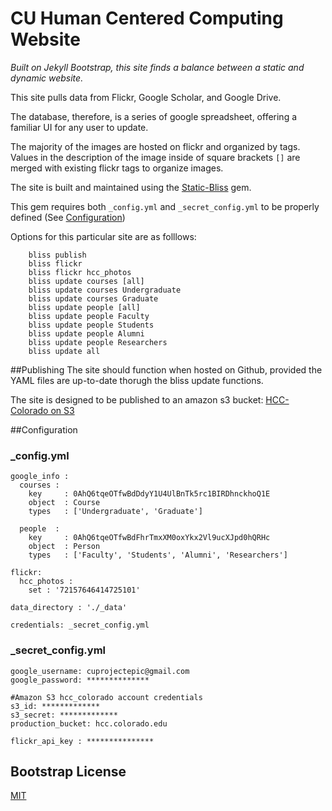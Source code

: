 CU Human Centered Computing Website
=====================================
_Built on Jekyll Bootstrap, this site finds a balance between a static and dynamic website._

This site pulls data from Flickr, Google Scholar, and Google Drive.

The database, therefore, is a series of google spreadsheet, offering a familiar UI for any user to update.

The majority of the images are hosted on flickr and organized by tags.  Values in the description of the image inside of square brackets ```[]``` are merged with existing flickr tags to organize images.

The site is built and maintained using the [Static-Bliss](http://github.com/jenningsanderson/Static-Bliss) gem.

This gem requires both ```_config.yml``` and ```_secret_config.yml``` to be properly defined (See [Configuration](#Configuration))

Options for this particular site are as folllows:

````
	bliss publish
	bliss flickr
	bliss flickr hcc_photos
	bliss update courses [all]
	bliss update courses Undergraduate
	bliss update courses Graduate
	bliss update people [all]
	bliss update people Faculty
	bliss update people Students
	bliss update people Alumni
	bliss update people Researchers
	bliss update all
`````

##Publishing
The site should function when hosted on Github, provided the YAML files are up-to-date thorugh the bliss update functions.

The site is designed to be published to an amazon s3 bucket:
[HCC-Colorado on S3](http://hcc.colorado.edu.s3-website-us-east-1.amazonaws.com/)


##Configuration

### _config.yml

````
google_info :
  courses :
    key     : 0AhQ6tqeOTfwBdDdyY1U4UlBnTk5rc1BIRDhnckhoQ1E
    object  : Course
    types   : ['Undergraduate', 'Graduate']

  people  :
    key     : 0AhQ6tqeOTfwBdFhrTmxXM0oxYkx2Vl9ucXJpd0hQRHc
    object  : Person
    types   : ['Faculty', 'Students', 'Alumni', 'Researchers']

flickr:
  hcc_photos :
    set : '72157646414725101'

data_directory : './_data'

credentials: _secret_config.yml
````

### _secret_config.yml

````
google_username: cuprojectepic@gmail.com
google_password: **************

#Amazon S3 hcc_colorado account credentials
s3_id: *************
s3_secret: *************
production_bucket: hcc.colorado.edu

flickr_api_key : ***************
````

## Bootstrap License
[MIT](http://opensource.org/licenses/MIT)

